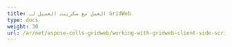 ```yaml
---
title: العمل مع سكريبت العميل لـ GridWeb
type: docs
weight: 30
url: /ar/net/aspose-cells-gridweb/working-with-gridweb-client-side-script/
---
```



